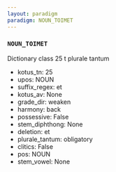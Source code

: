 ```yaml
---
layout: paradigm
paradigm: NOUN_TOIMET
---
```

### ` NOUN_TOIMET `

Dictionary class 25 t plurale tantum
* kotus_tn: 25
* upos: NOUN
* suffix_regex: et
* kotus_av: None
* grade_dir: weaken
* harmony: back
* possessive: False
* stem_diphthong: None
* deletion: et
* plurale_tantum: obligatory
* clitics: False
* pos: NOUN
* stem_vowel: None
